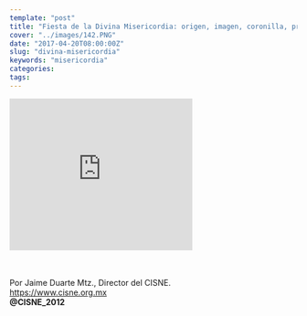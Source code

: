 ```yaml
---
template: "post"
title: "Fiesta de la Divina Misericordia: origen, imagen, coronilla, promesas"
cover: "../images/142.PNG"
date: "2017-04-20T08:00:00Z"
slug: "divina-misericordia"
keywords: "misericordia"
categories: 
tags: 
---
```




<iframe width="320" height="266" src="https://www.youtube.com/embed/Q_fl48EN4-Y" title="YouTube video player" frameborder="0" allow="accelerometer; autoplay; clipboard-write; encrypted-media; gyroscope; picture-in-picture" allowfullscreen></iframe>

<br/><br/>
Por Jaime Duarte Mtz., Director del CISNE.  
<https://www.cisne.org.mx>  
**@CISNE_2012**

